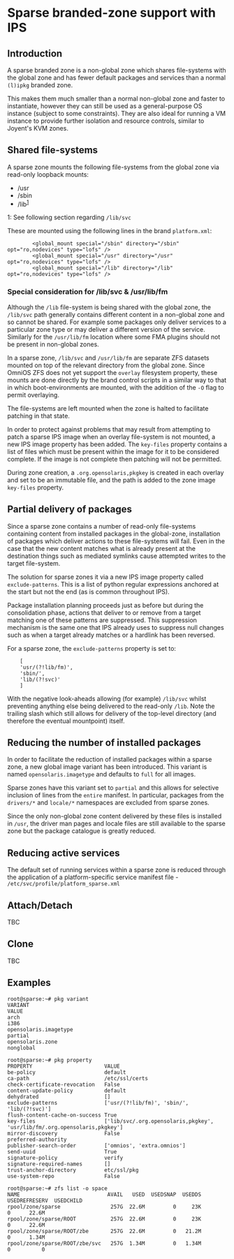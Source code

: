 
# Sparse branded-zone support with IPS

## Introduction

A sparse branded zone is a non-global zone which shares file-systems
with the global zone and has fewer default packages and services than a
normal `(l)ipkg` branded zone.

This makes them much smaller than a normal non-global zone and faster to
instantiate, however they can still be used as a general-purpose OS instance
(subject to some constraints). They are also ideal for running a VM
instance to provide further isolation and resource controls, similar to
Joyent's KVM zones.

## Shared file-systems

A sparse zone mounts the following file-systems from the global zone via
read-only loopback mounts:

* /usr
* /sbin
* /lib<sup>[1](#nblib)</sup>

<a name="nblib">1</a>: See following section regarding `/lib/svc`

These are mounted using the following lines in the brand `platform.xml`:

```
        <global_mount special="/sbin" directory="/sbin" opt="ro,nodevices" type="lofs" />
        <global_mount special="/usr" directory="/usr" opt="ro,nodevices" type="lofs" />
        <global_mount special="/lib" directory="/lib" opt="ro,nodevices" type="lofs" />
```

### Special consideration for /lib/svc & /usr/lib/fm

Although the `/lib` file-system is being shared with the global zone, the
`/lib/svc` path generally contains different content in a non-global zone
and so cannot be shared. For example some packages only deliver services to a
particular zone type or may deliver a different version of the service.
Similarly for the `/usr/lib/fm` location where some FMA plugins should not
be present in non-global zones.

In a sparse zone, `/lib/svc` and `/usr/lib/fm` are separate ZFS datasets
mounted on top of the relevant directory from the global zone. Since OmniOS
ZFS does not yet support the `overlay` filesystem property, these mounts are
done directly by the brand control scripts in a similar way to that in which
boot-environments are mounted, with the addition of the `-O` flag to permit
overlaying.

The file-systems are left mounted when the zone is halted to facilitate
patching in that state.

In order to protect against problems that may result from attempting to
patch a sparse IPS image when an overlay file-system is not mounted,
a new IPS image property has been added. The `key-files` property contains
a list of files which must be present within the image for it to be considered
complete. If the image is not complete then patching will not be permitted.

During zone creation, a `.org.opensolaris,pkgkey` is created in each overlay
 and set to be an immutable file, and the path is added to the zone image
`key-files` property.

## Partial delivery of packages

Since a sparse zone contains a number of read-only file-systems containing
content from installed packages in the global-zone, installation of packages
which deliver actions to these file-systems will fail. Even in the case
that the new content matches what is already present at the destination
things such as mediated symlinks cause attempted writes to the
target file-system.

The solution for sparse zones it via a new IPS image property called
`exclude-patterns`. This is a list of python regular expressions
anchored at the start but not the end (as is common throughout IPS).

Package installation planning proceeds just as before but during the
consolidation phase, actions that deliver to or remove from a target
matching one of these patterns are suppressed. This suppression mechanism
is the same one that IPS already uses to suppress null changes such as when
a target already matches or a hardlink has been reversed.

For a sparse zone, the `exclude-patterns` property is set to:

```
    [
	'usr/(?!lib/fm)',
	'sbin/',
	'lib/(?!svc)'
    ]
```

With the negative look-aheads allowing (for example) `/lib/svc` whilst
preventing anything else being delivered to the read-only `/lib`.
Note the trailing slash which still allows for delivery of the top-level
directory (and therefore the eventual mountpoint) itself.

## Reducing the number of installed packages

In order to facilitate the reduction of installed packages within a sparse
zone, a new global image variant has been introduced. This variant is
named `opensolaris.imagetype` and defaults to `full` for all images.

Sparse zones have this variant set to `partial` and this allows for selective
inclusion of lines from the `entire` manifest. In particular, packages from
the `drivers/*` and `locale/*` namespaces are excluded from sparse zones.

Since the only non-global zone content delivered by these files is installed
in `/usr`, the driver man pages and locale files are still available to the
sparse zone but the package catalogue is greatly reduced.

## Reducing active services

The default set of running services within a sparse zone is reduced through
the application of a platform-specific service manifest file -
`/etc/svc/profile/platform_sparse.xml`

## Attach/Detach

TBC

## Clone

TBC

## Examples

```
root@sparse:~# pkg variant
VARIANT                                                                VALUE
arch                                                                   i386
opensolaris.imagetype                                                  partial
opensolaris.zone                                                       nonglobal
```

```
root@sparse:~# pkg property
PROPERTY                       VALUE
be-policy                      default
ca-path                        /etc/ssl/certs
check-certificate-revocation   False
content-update-policy          default
dehydrated                     []
exclude-patterns               ['usr/(?!lib/fm)', 'sbin/', 'lib/(?!svc)']
flush-content-cache-on-success True
key-files                      ['lib/svc/.org.opensolaris,pkgkey', 'usr/lib/fm/.org.opensolaris,pkgkey']
mirror-discovery               False
preferred-authority
publisher-search-order         ['omnios', 'extra.omnios']
send-uuid                      True
signature-policy               verify
signature-required-names       []
trust-anchor-directory         etc/ssl/pkg
use-system-repo                False
```

```
root@sparse:~# zfs list -o space
NAME                            AVAIL   USED  USEDSNAP  USEDDS  USEDREFRESERV  USEDCHILD
rpool/zone/sparse                257G  22.6M         0     23K              0      22.6M
rpool/zone/sparse/ROOT           257G  22.6M         0     23K              0      22.6M
rpool/zone/sparse/ROOT/zbe       257G  22.6M         0   21.2M              0      1.34M
rpool/zone/sparse/ROOT/zbe/svc   257G  1.34M         0   1.34M              0          0
```

